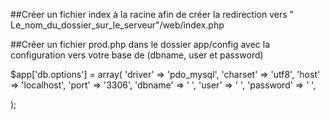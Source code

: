 ##Créer un fichier index à la racine afin de créer la redirection vers  " Le_nom_du_dossier_sur_le_serveur"/web/index.php

##Créer un fichier prod.php dans le dossier app/config avec la configuration vers votre base de  (dbname, user et password)

$app['db.options'] = array(
    'driver' => 'pdo_mysql',
    'charset' => 'utf8',
    'host' => 'localhost',
    'port' => '3306',
    'dbname' => ' ',
    'user' => ' ',
    'password' => ' ',

);
